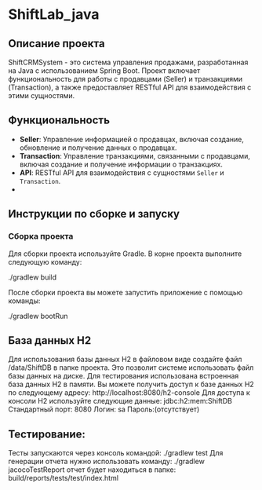 # ShiftLab_java

## Описание проекта

ShiftCRMSystem - это система управления продажами, разработанная на Java с использованием Spring Boot. 
Проект включает функциональность для работы с продавцами (Seller) и транзакциями (Transaction), 
а также предоставляет RESTful API для взаимодействия с этими сущностями.

## Функциональность

- **Seller**: Управление информацией о продавцах, включая создание, обновление и получение данных о продавцах.
- **Transaction**: Управление транзакциями, связанными с продавцами, включая создание и получение информации о транзакциях.
- **API**: RESTful API для взаимодействия с сущностями `Seller` и `Transaction`.
- 
## Инструкции по сборке и запуску

### Сборка проекта

Для сборки проекта используйте Gradle. В корне проекта выполните следующую команду:

./gradlew build

После сборки проекта вы можете запустить приложение с помощью команды:

./gradlew bootRun

## База данных H2

Для использования базы данных H2 в файловом виде создайте файл /data/ShiftDB в папке проекта.
Это позволит системе использовать файл базы данных на диске.
Для тестирования использована встроенная база данных H2 в памяти.
Вы можете получить доступ к базе данных H2 по следующему адресу: http://localhost:8080/h2-console
Для доступа к консоли H2 используйте следующие данные:
jdbc:h2:mem:ShiftDB
Стандартный порт: 8080
Логин: sa
Пароль:(отсутствует)

## Тестирование:
Тесты запускаются через консоль командой:
./gradlew test
Для генерации отчета нужно использовать команду:
./gradlew jacocoTestReport
отчет будет находиться в папке: build/reports/tests/test/index.html
